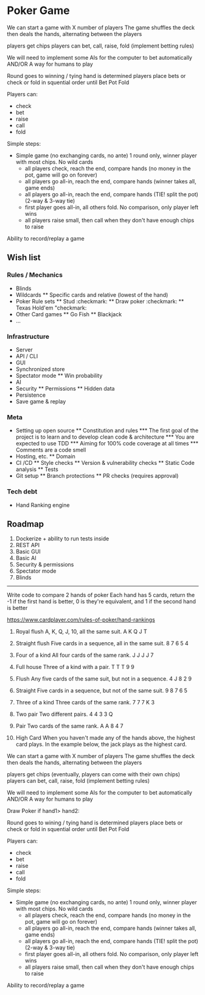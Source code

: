 # Poker Game

We can start a game with X number of players
The game shuffles the deck then deals the hands, alternating between the players

players get chips
players can bet, call, raise, fold (implement betting rules)

We will need to implement some AIs for the computer to bet automatically
AND/OR
A way for humans to play


Round
    goes to winning / tying hand is determined
    players place bets or check or fold in squential order until 
Bet
Pot
Fold



Players can:
* check
* bet
* raise
* call
* fold


Simple steps:
* Simple game (no exchanging cards, no ante)  1 round only, winner player with most chips. No wild cards
    * all players check, reach the end, compare hands (no money in the pot, game will go on forever)
    * all players go all-in, reach the end, compare hands (winner takes all, game ends)
    * all players go all-in, reach the end, compare hands (TIE! split the pot) (2-way & 3-way tie)
    * first player goes all-in, all others fold. No comparison, only player left wins
    * all players raise small, then call when they don't have enough chips to raise


Ability to record/replay a game

## Wish list
### Rules / Mechanics
* Blinds
* Wildcards
** Specific cards and relative (lowest of the hand)
* Poker Rule sets
** Stud :checkmark:
** Draw poker :checkmark:
** Texas Hold'em "checkmark:
* Other Card games
** Go Fish
** Blackjack
* ...
### Infrastructure
* Server
* API / CLI
* GUI
* Synchronized store
* Spectator mode
** Win probability
* AI
* Security 
** Permissions
** Hidden data
* Persistence
* Save game & replay
### Meta
* Setting up open source
** Constitution and rules
*** The first goal of the project is to learn and to develop clean code & architecture
*** You are expected to use TDD
*** Aiming for 100% code coverage at all times
*** Comments are a code smell
* Hosting, etc.
** Domain
* CI /CD
** Style checks
** Version & vulnerability checks
** Static Code analysis
** Tests
* Git setup
** Branch protections
** PR checks (requires approval)
### Tech debt
* Hand Ranking engine


## Roadmap
1. Dockerize + ability to run tests inside
2. REST API
3. Basic GUI
4. Basic AI
5. Security & permissions
6. Spectator mode
7. Blinds



---


Write code to compare 2 hands of poker
Each hand has 5 cards, return the -1 if the first hand is better, 0 is they're equivalent, and 1 if the second hand is better

https://www.cardplayer.com/rules-of-poker/hand-rankings

1. Royal flush
A, K, Q, J, 10, all the same suit.
A K Q J T

2. Straight flush
Five cards in a sequence, all in the same suit.
8 7 6 5 4

3. Four of a kind
All four cards of the same rank.
J J J J 7

4. Full house
Three of a kind with a pair.
T T T 9 9

5. Flush
Any five cards of the same suit, but not in a sequence.
4 J 8 2 9

6. Straight
Five cards in a sequence, but not of the same suit.
9 8 7 6 5

7. Three of a kind
Three cards of the same rank.
7 7 7 K 3

8. Two pair
Two different pairs.
4 4 3 3 Q

9. Pair
Two cards of the same rank.
A A 8 4 7

10. High Card
When you haven't made any of the hands above, the highest card plays.
In the example below, the jack plays as the highest card.


We can start a game with X number of players
The game shuffles the deck then deals the hands, alternating between the players

players get chips (eventually, players can come with their own chips)
players can bet, call, raise, fold (implement betting rules)

We will need to implement some AIs for the computer to bet automatically
AND/OR
A way for humans to play

Draw Poker
if hand1> hand2:

Round
    goes to wining / tying hand is determined
    players place bets or check or fold in squential order until 
Bet
Pot
Fold



Players can:
* check
* bet
* raise
* call
* fold


Simple steps:
* Simple game (no exchanging cards, no ante)  1 round only, winner player with most chips. No wild cards
    * all players check, reach the end, compare hands (no money in the pot, game will go on forever)
    * all players go all-in, reach the end, compare hands (winner takes all, game ends)
    * all players go all-in, reach the end, compare hands (TIE! split the pot) (2-way & 3-way tie)
    * first player goes all-in, all others fold. No comparison, only player left wins
    * all players raise small, then call when they don't have enough chips to raise


Ability to record/replay a game